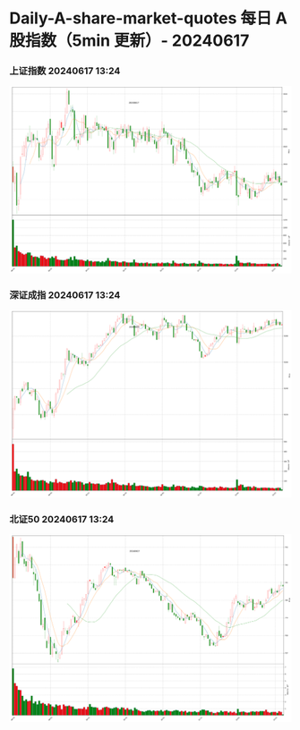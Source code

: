 
# Daily-A-share-market-quotes 每日 A 股指数（5min 更新）- 20240617

### 上证指数 20240617 13:24
![](./fig/2024/6/20240617-sh000001.png)

### 深证成指 20240617 13:24
![](./fig/2024/6/20240617-sz399001.png)

### 北证50 20240617 13:24
![](./fig/2024/6/20240617-bj899050.png)
